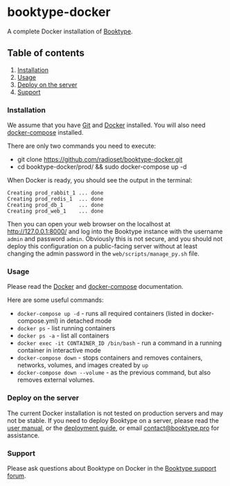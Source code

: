 # booktype-docker

A complete Docker installation of [Booktype](https://github.com/booktype/booktype).

## Table of contents ##
1. [Installation](#installation)
2. [Usage](#usage)
3. [Deploy on the server](#deploy-on-the-server)
4. [Support](#support)

### Installation ###
We assume that you have [Git](https://git-scm.com/book/en/v2/Getting-Started-Installing-Git) 
and [Docker](https://docs.docker.com/engine/installation/) installed. You will also need 
[docker-compose](https://docs.docker.com/compose/install/#install-compose) installed.

There are only two commands you need to execute:
 - git clone https://github.com/radioset/booktype-docker.git
 - cd booktype-docker/prod/ && sudo docker-compose up -d
 
When Docker is ready, you should see the output in the terminal:

    Creating prod_rabbit_1 ... done
    Creating prod_redis_1  ... done
    Creating prod_db_1     ... done
    Creating prod_web_1    ... done

Then you can open your web browser on the localhost at http://127.0.0.1:8000/ and log into the Booktype instance with the username `admin` and password `admin`. Obviously this is not secure, and you should not deploy this configuration on a public-facing server without at least changing the admin password in the `web/scripts/manage_py.sh` file.
 
### Usage ###
Please read the [Docker](https://docs.docker.com/) and [docker-compose](https://docs.docker.com/compose/) documentation.

Here are some useful commands:

- `docker-compose up -d` - runs all required containers (listed in docker-compose.yml) in detached mode
- `docker ps` - list running containers
- `docker ps -a` - list all containers
- `docker exec -it CONTAINER_ID /bin/bash` - run a command in a running container in interactive mode
- `docker-compose down` - stops containers and removes containers, networks, volumes, and images created by `up`
- `docker-compose down --volume` - as the previous command, but also removes external volumes.

### Deploy on the server ###
The current Docker installation is not tested on production servers and may not be stable. If you need to deploy Booktype on a server, please read the [user manual](http://sourcefabric.booktype.pro/booktype-24-for-authors-and-publishers/before-you-install/), or the [deployment guide](http://booktype.readthedocs.io/en/latest/deployment/), or email contact@booktype.pro for assistance.

### Support ###
Please ask questions about Booktype on Docker in the [Booktype support forum](https://forum.sourcefabric.org/categories/booktype-support).
